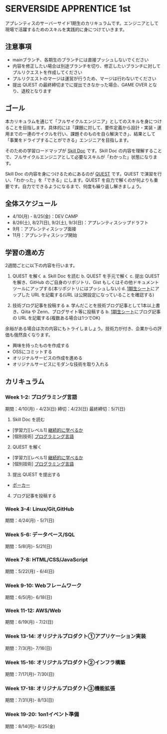 # SERVERSIDE APPRENTICE 1st

アプレンティスのサーバーサイド1期生のカリキュラムです。エンジニアとして現場で活躍するためのスキルを実践的に身につけていきます。

## 注意事項

- mainブランチ、各期生のブランチには直接プッシュしないでください
- 内容を修正したい場合は別途ブランチを切り、修正したいブランチに対してプルリクエストを作成してください
- プルリクエストのマージは運営が行うため、マージは行わないでください
- 提出 QUEST の最終締切までに提出できなかった場合、GAME OVER となり、退校となります

## ゴール

本カリキュラムを通じて「フルサイクルエンジニア」としてのスキルを身につけることを目指します。具体的には「課題に対して、要件定義から設計・実装・運用までの一連のサイクルを行い、課題そのものを自ら解決でき」、結果として「事業をドライブすることができる」エンジニアを目指します。

そのための学習ロードマップが [Skill Doc](skilldoc/README.md)  です。Skill Doc の内容を理解することで、フルサイクルエンジニアとして必要なスキルが「わかった」状態になります。

Skill Doc の内容を身につけるためにあるのが [QUEST](quest/README.md) です。QUEST で演習を行い、「わかった」を「できる」にします。QUEST を自力で解くのが何よりも重要です。自力でできるようになるまで、何度も繰り返し解きましょう。

## 全体スケジュール

- 4/10(月) - 8/25(金)：DEV CAMP
- 8/26(土), 8/27(日), 9/2(土), 9/3(日)：アプレンティスシップドラフト
- 9月：アプレンティスシップ面接
- 11月：アプレンティスシップ開始

## 学習の進め方

2週間ごとに以下の内容を行います。

1. QUEST を解く
  a. Skill Doc を読む
  b. QUEST を手元で解く
  c. 提出 QUEST を解き、GitHub のご自身のリポジトリ、Gist もしくはその他ドキュメントツールにアップする(本リポジトリにはプッシュしない)
  d. [1期生シート]()にアップした URL を記載する(URL は公開設定になっていることを確認する)

2. 技術ブログ記事を投稿する
  a. 学んだことを技術ブログ記事として1本以上書き、Qiita や Zenn、ブログサイト等に投稿する
  b. [1期生シート]()にブログ記事の URL を記載する(複数ある場合は1つでOK)

余裕がある場合は次の内容にもトライしましょう。技術力が付き、企業からの評価も俄然良くなります。

- 興味を持ったものを作成する
- OSSにコミットする
- オリジナルサービスの作成を進める
- オリジナルサービスにモダンな技術を取り入れる

## カリキュラム

### Week 1-2: プログラミング言語

期間：4/10(月) - 4/23(日)
締切：4/23(日)
最終締切：5/7(日)

1. Skill Doc を読む

- [学習力][レベル1] [継続的に学べるか]()
- [個別技術] [プログラミング言語]()

2. QUEST を解く

- [学習力][レベル1] [継続的に学べるか]()
- [個別技術] [プログラミング言語]()

3. 提出 QUEST を提出する

- [ポーカー]()

4. ブログ記事を投稿する

### Week 3-4: Linux/Git,GitHub

期間：4/24(月) - 5/7(日)

### Week 5-6: データベース/SQL

期間：5/8(月)- 5/21(日)

### Week 7-8: HTML/CSS/JavaScript

期間：5/22(月) - 6/4(日)

### Week 9-10: Webフレームワーク

期間：6/5(月)- 6/18(日)

### Week 11-12: AWS/Web

期間：6/19(月) - 7/2(日)

### Week 13-14: オリジナルプロダクト①アプリケーション実装

期間：7/3(月)- 7/16(日)

### Week 15-16: オリジナルプロダクト②インフラ構築

期間：7/17(月)- 7/30(日)

### Week 17-18: オリジナルプロダクト③機能拡張

期間：7/31(月)- 8/13(日)

### Week 19-20: 1on1イベント準備

期間：8/14(月)- 8/25(金)
